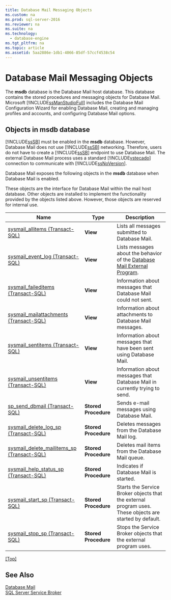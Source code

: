 ```yaml
---
title: Database Mail Messaging Objects
ms.custom: na
ms.prod: sql-server-2016
ms.reviewer: na
ms.suite: na
ms.technology: 
  - database-engine
ms.tgt_pltfrm: na
ms.topic: article
ms.assetid: 5aa2886e-1db1-4066-85df-57ccf4538c54
---
```

# Database Mail Messaging Objects
  The **msdb** database is the Database Mail host database. This database contains the stored procedures and messaging objects for Database Mail. Microsoft [!INCLUDE[ssManStudioFull](../../Token/Other/ssManStudioFull_md.md)] includes the Database Mail Configuration Wizard for enabling Database Mail, creating and managing profiles and accounts, and configuring Database Mail options.  
  
##  <a name="ComponentsAndConcepts"></a> Objects in **msdb** database  
 [!INCLUDE[ssSB](../../Token/Other/ssSB_md.md)] must be enabled in the **msdb** database. However, Database Mail does not use [!INCLUDE[ssSB](../../Token/Other/ssSB_md.md)] networking. Therefore, users do not have to create a [!INCLUDE[ssSB](../../Token/Other/ssSB_md.md)] endpoint to use Database Mail. The external Database Mail process uses a standard [!INCLUDE[vstecado](../../Token/Other/vstecado_md.md)] connection to communicate with [!INCLUDE[ssNoVersion](../../Token/Other/ssNoVersion_md.md)].  
  
 Database Mail exposes the following objects in the **msdb** database when Database Mail is enabled.  
  
 These objects are the interface for Database Mail within the mail host database. Other objects are installed to implement the functionality provided by the objects listed above. However, those objects are reserved for internal use.  
  
|Name|Type|Description|  
|----------|----------|-----------------|  
|[sysmail_allitems &#40;Transact-SQL&#41;](../Topic/sysmail_allitems%20\(Transact-SQL\).md)|**View**|Lists all messages submitted to Database Mail.|  
|[sysmail_event_log &#40;Transact-SQL&#41;](../Topic/sysmail_event_log%20\(Transact-SQL\).md)|**View**|Lists messages about the behavior of the [Database Mail External Program](../../Topics/TopicNameNotContainA/Database-Mail-External-Program.md).|  
|[sysmail_faileditems &#40;Transact-SQL&#41;](../Topic/sysmail_faileditems%20\(Transact-SQL\).md)|**View**|Information about messages that Database Mail could not sent.|  
|[sysmail_mailattachments &#40;Transact-SQL&#41;](../Topic/sysmail_mailattachments%20\(Transact-SQL\).md)|**View**|Information about attachments to Database Mail messages.|  
|[sysmail_sentitems &#40;Transact-SQL&#41;](../Topic/sysmail_sentitems%20\(Transact-SQL\).md)|**View**|Information about messages that have been sent using Database Mail.|  
|[sysmail_unsentitems &#40;Transact-SQL&#41;](../Topic/sysmail_unsentitems%20\(Transact-SQL\).md)|**View**|Information about messages that Database Mail in currently trying to send.|  
|[sp_send_dbmail &#40;Transact-SQL&#41;](../Topic/sp_send_dbmail%20\(Transact-SQL\).md)|**Stored Procedure**|Sends e\-mail messages using Database Mail.|  
|[sysmail_delete_log_sp &#40;Transact-SQL&#41;](../Topic/sysmail_delete_log_sp%20\(Transact-SQL\).md)|**Stored Procedure**|Deletes messages from the Database Mail log.|  
|[sysmail_delete_mailitems_sp &#40;Transact-SQL&#41;](../Topic/sysmail_delete_mailitems_sp%20\(Transact-SQL\).md)|**Stored Procedure**|Deletes mail items from the Database Mail queue.|  
|[sysmail_help_status_sp &#40;Transact-SQL&#41;](../Topic/sysmail_help_status_sp%20\(Transact-SQL\).md)|**Stored Procedure**|Indicates if Database Mail is started.|  
|[sysmail\_start\_sp \(Transact\-SQL\)](../Topic/sysmail_start_sp%20\(Transact-SQL\).md)|**Stored Procedure**|Starts the Service Broker objects that the external program uses. These objects are started by default.|  
|[sysmail\_stop\_sp \(Transact\-SQL\)](../Topic/sysmail_stop_sp%20\(Transact-SQL\).md)|**Stored Procedure**|Stops the Service Broker objects that the external program uses.|  
  
 [&#91;Top&#93;](#Top)  
  
## See Also  
 [Database Mail](../../Topics/TopicNameNotContainA/Database-Mail.md)   
 [SQL Server Service Broker](../../Topics/TopicNameNotContainA/SQL-Server-Service-Broker.md)  
  
  